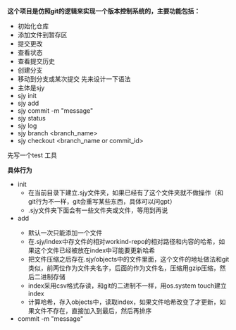 **这个项目是仿照git的逻辑来实现一个版本控制系统的，主要功能包括：**
- 初始化仓库
- 添加文件到暂存区
- 提交更改
- 查看状态
- 查看提交历史
- 创建分支
- 移动到分支或某次提交
先来设计一下语法
- 主体是sjy 
- sjy init
- sjy add <file>
- sjy commit -m "message"
- sjy status
- sjy log
- sjy branch <branch_name>
- sjy checkout <branch_name or commit_id>

先写一个test 工具

**具体行为**
- init
  - 在当前目录下建立.sjy文件夹，如果已经有了这个文件夹就不做操作（和git行为不一样，git会重写某些东西，具体可以问gpt）
  - .sjy文件夹下面会有一些文件夹或文件，等用到再说
- add <file>
  - 默认一次只能添加一个文件
  - 在.sjy/index中存文件的相对workind-repo的相对路径和内容的哈希，如果这个文件已经被放在index中可能要更新哈希
  - 把文件压缩之后存在.sjy/objects中的文件里面，这个文件的地址做法和git类似，前两位作为文件夹名字，后面的作为文件名，压缩用gzip压缩，然后二进制存储
  - index采用csv格式存读，和git的二进制不一样，用os.system touch建立index
  - 计算哈希，存入objects中，读取index，如果文件哈希改变了才更新，如果文件不存在，直接加入到最后，然后再排序
- commit -m "message"

